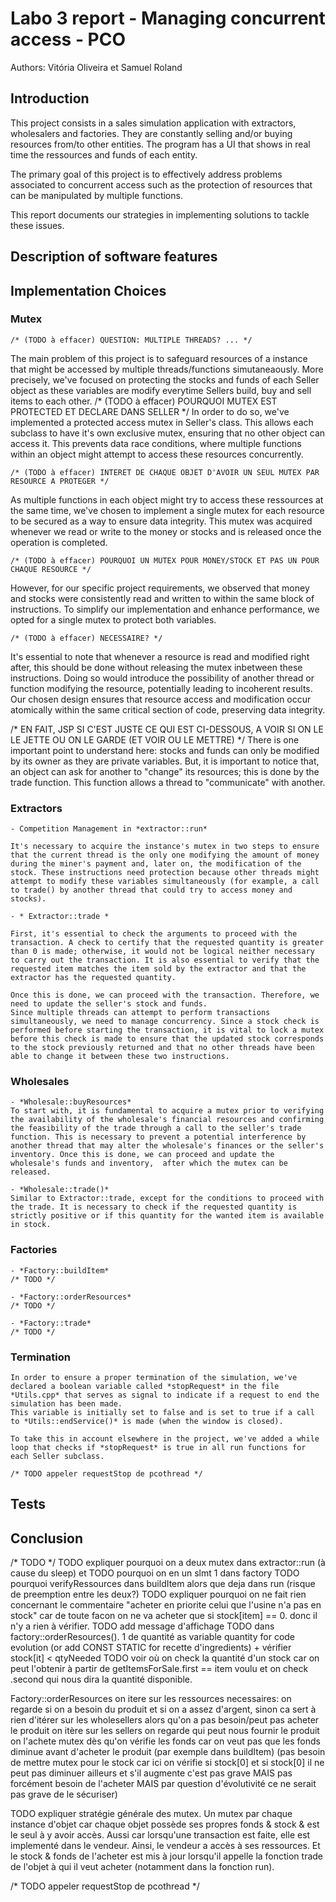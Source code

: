 # Labo 3 report - Managing concurrent access - PCO

Authors: Vitória Oliveira et Samuel Roland

## Introduction
This project consists in a sales simulation application with extractors, wholesalers and factories. They are constantly selling and/or buying resources from/to other entities. The program has a UI that shows in real time the ressources and funds of each entity.

The primary goal of this project is to effectively address problems associated to concurrent access such as the protection of resources that can be manipulated by multiple functions. 

This report documents our strategies in implementing solutions to tackle these issues. 

## Description of software features

## Implementation Choices

### Mutex
    /* (TODO à effacer) QUESTION: MULTIPLE THREADS? ... */
The main problem of this project is to safeguard resources of a instance that might be accessed by multiple threads/functions simutaneaously. More precisely, we've focused on protecting the stocks and funds of each Seller object as these variables are modify everytime Sellers build, buy and sell items to each other. 
    /* (TODO à effacer)  POURQUOI MUTEX EST PROTECTED ET DECLARE DANS SELLER */
In order to do so, we've implemented a protected access mutex in Seller's class. This allows each subclass to have it's own exclusive mutex, ensuring that no other object can access it. This prevents data race conditions, where multiple functions within an object might attempt to access these resources concurrently.

    /* (TODO à effacer) INTERET DE CHAQUE OBJET D'AVOIR UN SEUL MUTEX PAR RESOURCE A PROTEGER */
As multiple functions in each object might try to access these ressources at the same time, we've chosen to implement a single mutex for each resource to be secured as a way to ensure data integrity. This mutex was acquired  whenever we read or write to the money or stocks and is released once the operation is completed.

    /* (TODO à effacer) POURQUOI UN MUTEX POUR MONEY/STOCK ET PAS UN POUR CHAQUE RESOURCE */
However, for our specific project requirements, we observed that money and stocks were consistently read and written to within the same block of instructions. To simplify our implementation and enhance performance, we opted for a single mutex to protect both variables.

    /* (TODO à effacer) NECESSAIRE? */
It's essential to note that whenever a resource is read and modified right after, this should be done without releasing the mutex inbetween these instructions. Doing so would introduce the possibility of another thread or function modifying the resource, potentially leading to incoherent results. Our chosen design ensures that resource access and modification occur atomically within the same critical section of code, preserving data integrity.


/* EN FAIT, JSP SI C'EST JUSTE CE QUI EST CI-DESSOUS, A VOIR SI ON LE LE JETTE OU ON LE GARDE (ET VOIR OU LE METTRE) */
There is one important point to understand here: stocks and funds can only be modified by its owner as they are private variables. But, it is important to notice that, an object can ask for another to "change" its resources; this is done by the trade function. This function allows a thread to "communicate" with another. 

### Extractors
    - Competition Management in *extractor::run*

    It's necessary to acquire the instance's mutex in two steps to ensure that the current thread is the only one modifying the amount of money during the miner's payment and, later on, the modification of the stock. These instructions need protection because other threads might attempt to modify these variables simultaneously (for example, a call to trade() by another thread that could try to access money and stocks).
    
    - * Extractor::trade *

    First, it's essential to check the arguments to proceed with the transaction. A check to certify that the requested quantity is greater than 0 is made; otherwise, it would not be logical neither necessary to carry out the transaction. It is also essential to verify that the requested item matches the item sold by the extractor and that the extractor has the requested quantity.

    Once this is done, we can proceed with the transaction. Therefore, we need to update the seller's stock and funds.
    Since multiple threads can attempt to perform transactions simultaneously, we need to manage concurrency. Since a stock check is performed before starting the transaction, it is vital to lock a mutex before this check is made to ensure that the updated stock corresponds to the stock previously returned and that no other threads have been able to change it between these two instructions.

### Wholesales
    - *Wholesale::buyResources*
    To start with, it is fundamental to acquire a mutex prior to verifying the availability of the wholesale's financial resources and confirming the feasibility of the trade through a call to the seller's trade function. This is necessary to prevent a potential interference by another thread that may alter the wholesale's finances or the seller's inventory. Once this is done, we can proceed and update the wholesale's funds and inventory,  after which the mutex can be released. 

    - *Wholesale::trade()*
    Similar to Extractor::trade, except for the conditions to proceed with the trade. It is necessary to check if the requested quantity is strictly positive or if this quantity for the wanted item is available in stock.

### Factories
    - *Factory::buildItem*
    /* TODO */

    - *Factory::orderResources*
    /* TODO */

    - *Factory::trade*
    /* TODO */

 ### Termination 
    In order to ensure a proper termination of the simulation, we've declared a boolean variable called *stopRequest* in the file *Utils.cpp* that serves as signal to indicate if a request to end the simulation has been made. 
    This variable is initially set to false and is set to true if a call to *Utils::endService()* is made (when the window is closed).

    To take this in account elsewhere in the project, we've added a while loop that checks if *stopRequest* is true in all run functions for each Seller subclass.   

    /* TODO appeler requestStop de pcothread */
    
## Tests

## Conclusion



/* TODO */
TODO expliquer pourquoi on a deux mutex dans extractor::run (à cause du sleep) et TODO pourquoi on en un slmt 1 dans factory
TODO pourquoi verifyRessources dans buildItem alors que deja dans run (risque de preemption entre les deux?)
TODO expliquer pourquoi on ne fait rien concernant le commentaire "acheter en priorite celui que l'usine n'a pas en stock" car de toute facon on ne va acheter que si stock[item] == 0. donc il n'y a rien à vérifier. 
TODO add message d'affichage
TODO dans factory::orderResources(). 1 de quantité as variable quantity for code evolution (or add CONST STATIC for recette d'ingredients) + vérifier stock[it] < qtyNeeded
TODO voir où on check la quantité d'un stock car on peut l'obtenir à partir de getItemsForSale.first == item voulu et on check .second qui nous dira la quantité disponible.

Factory::orderResources
on itere sur les ressources necessaires:
    on regarde si on a besoin du produit et si on a assez d'argent, sinon ca sert à rien d'itérer sur les wholesellers alors qu'on a pas besoin/peut pas acheter le produit
        on itère sur les sellers 
            on regarde qui peut nous fournir le produit
                on l'achete
mutex dès qu'on vérifie les fonds car on veut pas que les fonds diminue avant d'acheter le produit (par exemple dans buildItem) (pas besoin de mettre mutex pour le stock car ici on vérifie si stock[0] et si stock[0] il ne peut pas diminuer ailleurs et s'il augmente c'est pas grave MAIS pas forcément besoin de l'acheter MAIS par question d'évolutivité ce ne serait pas grave de le sécuriser)

TODO expliquer stratégie générale des mutex. Un mutex par chaque instance d'objet car chaque objet possède ses propres fonds & stock & est le seul à y avoir accès. Aussi car lorsqu'une transaction est faite, elle est implementé dans le vendeur. Ainsi, le vendeur a accès à ses ressources. Et le stock & fonds de l'acheter est mis à jour lorsqu'il appelle la fonction trade de l'objet à qui il veut acheter (notamment dans la fonction run).

/* TODO appeler requestStop de pcothread */
            